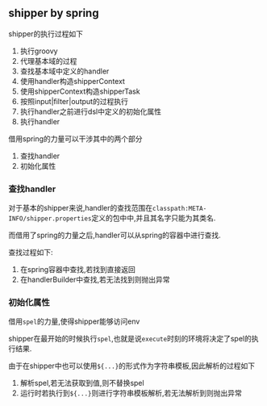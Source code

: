 ## shipper by spring

shipper的执行过程如下

1. 执行groovy
2. 代理基本域的过程
3. 查找基本域中定义的handler
4. 使用handler构造shipperContext
5. 使用shipperContext构造shipperTask
6. 按照input|filter|output的过程执行
7. 执行handler之前进行dsl中定义的初始化属性
8. 执行handler

借用spring的力量可以干涉其中的两个部分

1. 查找handler
2. 初始化属性

### 查找handler

对于基本的shipper来说,handler的查找范围在`classpath:META-INFO/shipper.properties`定义的包中中,并且其名字只能为其类名.

而借用了spring的力量之后,handler可以从spring的容器中进行查找.

查找过程如下:

1. 在spring容器中查找,若找到直接返回
2. 在handlerBuilder中查找,若无法找到则抛出异常

### 初始化属性

借用`spel`的力量,使得shipper能够访问env

shipper在最开始的时候执行`spel`,也就是说`execute`时刻的环境将决定了spel的执行结果.

由于在shipper中也可以使用`${...}`的形式作为字符串模板,因此解析的过程如下

1. 解析spel,若无法获取到值,则不替换spel
2. 运行时若执行到`${...}`则进行字符串模板解析,若无法解析到则抛出异常

